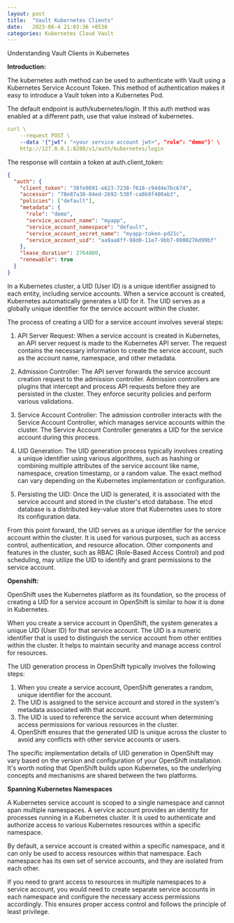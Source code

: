 ```yaml
---
layout: post
title:  "Vault Kubernetes Clients"
date:   2023-06-4 21:03:36 +0530
categories: Kubernetes Cloud Vault
---
```



Understanding Vault Clients in Kubernetes

**Introduction:**

The kubernetes auth method can be used to authenticate with Vault using a Kubernetes Service Account Token. This method of authentication makes it easy to introduce a Vault token into a Kubernetes Pod.

The default endpoint is auth/kubernetes/login. If this auth method was enabled at a different path, use that value instead of kubernetes.

```yaml
curl \
    --request POST \
    --data '{"jwt": "<your service account jwt>", "role": "demo"}' \
    http://127.0.0.1:8200/v1/auth/kubernetes/login
```

The response will contain a token at auth.client_token:

```json
{
  "auth": {
    "client_token": "38fe9691-e623-7238-f618-c94d4e7bc674",
    "accessor": "78e87a38-84ed-2692-538f-ca8b9f400ab3",
    "policies": ["default"],
    "metadata": {
      "role": "demo",
      "service_account_name": "myapp",
      "service_account_namespace": "default",
      "service_account_secret_name": "myapp-token-pd21c",
      "service_account_uid": "aa9aa8ff-98d0-11e7-9bb7-0800276d99bf"
    },
    "lease_duration": 2764800,
    "renewable": true
  }
}
```





In a Kubernetes cluster, a UID (User ID) is a unique identifier assigned to each entity, including service accounts. When a service account is created, Kubernetes automatically generates a UID for it. The UID serves as a globally unique identifier for the service account within the cluster.

The process of creating a UID for a service account involves several steps:

1. API Server Request: When a service account is created in Kubernetes, an API server request is made to the Kubernetes API server. The request contains the necessary information to create the service account, such as the account name, namespace, and other metadata.

2. Admission Controller: The API server forwards the service account creation request to the admission controller. Admission controllers are plugins that intercept and process API requests before they are persisted in the cluster. They enforce security policies and perform various validations.

3. Service Account Controller: The admission controller interacts with the Service Account Controller, which manages service accounts within the cluster. The Service Account Controller generates a UID for the service account during this process.

4. UID Generation: The UID generation process typically involves creating a unique identifier using various algorithms, such as hashing or combining multiple attributes of the service account like name, namespace, creation timestamp, or a random value. The exact method can vary depending on the Kubernetes implementation or configuration.

5. Persisting the UID: Once the UID is generated, it is associated with the service account and stored in the cluster's etcd database. The etcd database is a distributed key-value store that Kubernetes uses to store its configuration data.

From this point forward, the UID serves as a unique identifier for the service account within the cluster. It is used for various purposes, such as access control, authentication, and resource allocation. Other components and features in the cluster, such as RBAC (Role-Based Access Control) and pod scheduling, may utilize the UID to identify and grant permissions to the service account.

**Openshift:**

OpenShift uses the Kubernetes platform as its foundation, so the process of creating a UID for a service account in OpenShift is similar to how it is done in Kubernetes.

When you create a service account in OpenShift, the system generates a unique UID (User ID) for that service account. The UID is a numeric identifier that is used to distinguish the service account from other entities within the cluster. It helps to maintain security and manage access control for resources.

The UID generation process in OpenShift typically involves the following steps:

1. When you create a service account, OpenShift generates a random, unique identifier for the account.
2. The UID is assigned to the service account and stored in the system's metadata associated with that account.
3. The UID is used to reference the service account when determining access permissions for various resources in the cluster.
4. OpenShift ensures that the generated UID is unique across the cluster to avoid any conflicts with other service accounts or users.

The specific implementation details of UID generation in OpenShift may vary based on the version and configuration of your OpenShift installation. It's worth noting that OpenShift builds upon Kubernetes, so the underlying concepts and mechanisms are shared between the two platforms.

**Spanning Kubernetes Namespaces**

A Kubernetes service account is scoped to a single namespace and cannot span multiple namespaces. A service account provides an identity for processes running in a Kubernetes cluster. It is used to authenticate and authorize access to various Kubernetes resources within a specific namespace.

By default, a service account is created within a specific namespace, and it can only be used to access resources within that namespace. Each namespace has its own set of service accounts, and they are isolated from each other.

If you need to grant access to resources in multiple namespaces to a service account, you would need to create separate service accounts in each namespace and configure the necessary access permissions accordingly. This ensures proper access control and follows the principle of least privilege.
